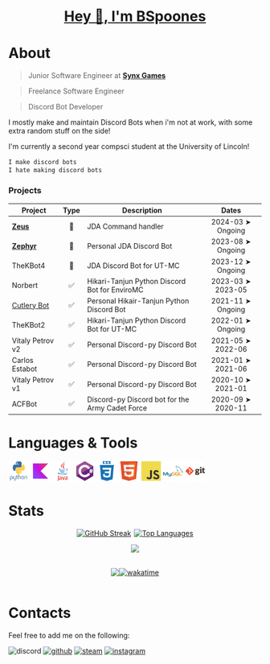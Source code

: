 <h1 align="center">
 <a href="https://www.bspoones.com/" target="_blank">
Hey 🥄, I'm BSpoones
 </a>
</h1>

# About

> Junior Software Engineer at **[Synx Games](https://github.com/SynxGames)**

> Freelance Software Engineer

> Discord Bot Developer

I mostly make and maintain Discord Bots when i'm not at work, with some extra random stuff on the side!

I'm currently a second year compsci student at the University of Lincoln!

```
I make discord bots
I hate making discord bots
```

### Projects

| Project                                                | Type                                              | Description                                     | Dates                                        |
|--------------------------------------------------------|---------------------------------------------------|-------------------------------------------------|----------------------------------------------|
| [**Zeus**](https://github.com/BSpoones/Zeus)           | <div align='center' title='In Progress' >🚧</div> | JDA Command handler                             | <div align='center'>2024-03 ➤ Ongoing</div>  |
| [**Zephyr**](https://github.com/BSpoones/Zephyr)       | <div align='center' title='In Progress' >🚧</div> | Personal JDA Discord Bot                        | <div align='center'>2023-08 ➤ Ongoing</div>  |
| TheKBot4                                               | <div align='center' title='In Progress' >🚧</div> | JDA Discord Bot for UT-MC                       | <div align='center'>2023-12 ➤ Ongoing</div>  |
| Norbert                                                | <div align='center' title='Complete' >✅</div>     | Hikari-Tanjun Python Discord Bot for EnviroMC   | <div align='center'>2023-03 ➤ 2023-05</div>  |
| [Cutlery Bot](https://github.com/BSpoones/Cutlery-Bot) | <div align='center' title='Complete' >✅</div>     | Personal Hikair-Tanjun Python Discord Bot       | <div align='center'>2021-11 ➤ Ongoing        |
| TheKBot2                                               | <div align='center' title='Complete' >✅</div>     | Hikari-Tanjun Python Discord Bot for UT-MC      | <div align='center'>2022-01 ➤ Ongoing </div> |
| Vitaly Petrov v2                                       | <div align='center' title='Complete' >✅</div>     | Personal Discord-py Discord Bot                 | <div align='center'>2021-05 ➤ 2022-06</div>  |
| Carlos Estabot                                         | <div align='center' title='Complete' >✅</div>     | Personal Discord-py Discord Bot                 | <div align='center'>2021-01 ➤ 2021-06</div>  |
| Vitaly Petrov v1                                       | <div align='center' title='Complete' >✅</div>     | Personal Discord-py Discord Bot                 | <div align='center'>2020-10 ➤ 2021-01</div>  |
| ACFBot                                                 | <div align='center' title='Complete' >✅</div>     | Discord-py Discord bot for the Army Cadet Force | <div align='center'>2020-09 ➤ 2020-11</div>  |

# Languages & Tools

<div style=“display: flex; justify-content: center; align-items: center;”>
<p>
<img src="https://github.com/devicons/devicon/blob/master/icons/python/python-original-wordmark.svg" title="Python" alt="Python" width="40" height="40"/> 
 <img src="https://github.com/devicons/devicon/blob/master/icons/kotlin/kotlin-original.svg" title="Kotlin" alt="Kotlin" width="40" height="40"/> 
 <img src="https://github.com/devicons/devicon/blob/master/icons/java/java-original-wordmark.svg" title="Java" alt="Java" width="40" height="40"/> 
<img src="https://github.com/devicons/devicon/blob/master/icons/csharp/csharp-original.svg" title="C#" alt="C#" width="40" height="40"/> 
<img src="https://github.com/devicons/devicon/blob/master/icons/css3/css3-plain-wordmark.svg"  title="CSS3" alt="CSS" width="40" height="40"/> 
<img src="https://github.com/devicons/devicon/blob/master/icons/html5/html5-original.svg" title="HTML5" alt="HTML" width="40" height="40"/> 
<img src="https://github.com/devicons/devicon/blob/master/icons/javascript/javascript-original.svg" title="JavaScript" alt="JavaScript" width="40" height="40"/> 
<img src="https://github.com/devicons/devicon/blob/master/icons/mysql/mysql-original-wordmark.svg" title="MySQL"  alt="MySQL" width="40" height="40"/> 
<img src="https://github.com/devicons/devicon/blob/master/icons/git/git-original-wordmark.svg" title="Git" **alt="Git" width="40" height="40"/> 
</p>
</div>

# Stats

<div style="display: flex; justify-content: center; align-items: center;">

  <a href="https://git.io/streak-stats" style="display: flex; align-items: center; justify-content: center; margin-right: 3px;">
    <img src="http://github-readme-streak-stats.herokuapp.com?user=BSpoones&theme=dark&background=000000" alt="GitHub Streak">
  </a>

  <a href="https://github.com/anuraghazra/github-readme-stats" style="display: flex; align-items: center; justify-content: center; margin-left: 3px;">
    <img src="https://github-readme-stats.vercel.app/api/top-langs/?username=BSpoones&layout=compact&theme=vision-friendly-dark" alt="Top Languages">
  </a>

</div>

<div style="display: flex; justify-content: center;">

![](http://github-profile-summary-cards.vercel.app/api/cards/profile-details?username=BSpoones&theme=vision_friendly_dark)


</div>

<div style="display: flex; justify-content: center;">

![](https://hits.seeyoufarm.com/api/count/incr/badge.svg?url=https%3A%2F%2Fgithub.com%2FBSpoones1212%2Fhit-counter)

[![wakatime](https://wakatime.com/badge/user/b764f474-f8a2-4d1c-a20d-07e1208c83ec.svg)](https://wakatime.com/@b764f474-f8a2-4d1c-a20d-07e1208c83ec)
</div>


# Contacts
Feel free to add me on the following:

![discord](https://dcbadge.vercel.app/api/shield/724351142158401577?compact=true)
[![github](https://img.shields.io/badge/GitHub-100000?style=for-the-badge&logo=github&logoColor=white)](https://github.com/BSpoones)
[![steam](https://img.shields.io/badge/Steam-000000?style=for-the-badge&logo=steam&logoColor=white)](https://steamcommunity.com/id/spoones/)
[![instagram](https://img.shields.io/badge/Instagram-E4405F?style=for-the-badge&logo=instagram&logoColor=white)](https://www.instagram.com/bspoones/)




